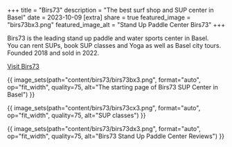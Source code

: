 +++
title = "Birs73"
description = "The best surf shop and SUP center in Basel"
date = 2023-10-09
[extra]
share = true
featured_image = "birs73bx3.png"
featured_image_alt = "Stand Up Paddle Center Birs73"
+++

Birs73 is the leading stand up paddle and water sports center in Basel.  
You can rent SUPs, book SUP classes and Yoga as well as Basel city tours.  
Founded 2018 and sold in 2022.  


<div class="button">
<a href="https://birs73.ch/wasser/" target="_blank" class="btn" id="yellowButton">Visit Birs73</a>
</div>


{{ image_sets(path="content/birs73/birs73bx3.png", format="auto", op="fit_width", quality=75, alt="The starting page of Birs73 SUP Center in Basel") }}

{{ image_sets(path="content/birs73/birs73cx3.png", format="auto", op="fit_width", quality=75, alt="SUP classes") }}

{{ image_sets(path="content/birs73/birs73dx3.png", format="auto", op="fit_width", quality=75, alt="Birs73 Stand Up Paddle Center Reviews") }}

